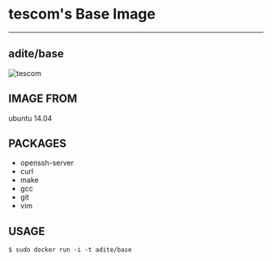# tescom's Base Image
---
## adite/base
![tescom](https://en.gravatar.com/userimage/96759029/aa4308f795041de37cc2fedf0d1071ca?size=128)

## IMAGE FROM
ubuntu 14.04

## PACKAGES
* openssh-server
* curl
* make
* gcc
* git
* vim

## USAGE
```shell
$ sudo docker run -i -t adite/base
```
